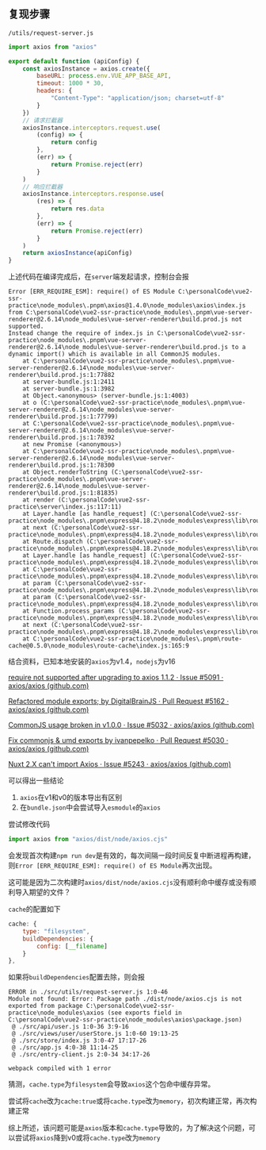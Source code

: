 ## 复现步骤

`/utils/request-server.js`

```js
import axios from "axios"

export default function (apiConfig) {
	const axiosInstance = axios.create({
		baseURL: process.env.VUE_APP_BASE_API,
		timeout: 1000 * 30,
		headers: {
			"Content-Type": "application/json; charset=utf-8"
		}
	})
	// 请求拦截器
	axiosInstance.interceptors.request.use(
		(config) => {
			return config
		},
		(err) => {
			return Promise.reject(err)
		}
	)
	// 响应拦截器
	axiosInstance.interceptors.response.use(
		(res) => {
			return res.data
		},
		(err) => {
			return Promise.reject(err)
		}
	)
	return axiosInstance(apiConfig)
}

```

上述代码在编译完成后，在`server`端发起请求，控制台会报

```shell
Error [ERR_REQUIRE_ESM]: require() of ES Module C:\personalCode\vue2-ssr-practice\node_modules\.pnpm\axios@1.4.0\node_modules\axios\index.js from C:\personalCode\vue2-ssr-practice\node_modules\.pnpm\vue-server-renderer@2.6.14\node_modules\vue-server-renderer\build.prod.js not supported.
Instead change the require of index.js in C:\personalCode\vue2-ssr-practice\node_modules\.pnpm\vue-server-renderer@2.6.14\node_modules\vue-server-renderer\build.prod.js to a dynamic import() which is available in all CommonJS modules.
    at C:\personalCode\vue2-ssr-practice\node_modules\.pnpm\vue-server-renderer@2.6.14\node_modules\vue-server-renderer\build.prod.js:1:77882
    at server-bundle.js:1:2411
    at server-bundle.js:1:3982
    at Object.<anonymous> (server-bundle.js:1:4003)
    at o (C:\personalCode\vue2-ssr-practice\node_modules\.pnpm\vue-server-renderer@2.6.14\node_modules\vue-server-renderer\build.prod.js:1:77799)
    at C:\personalCode\vue2-ssr-practice\node_modules\.pnpm\vue-server-renderer@2.6.14\node_modules\vue-server-renderer\build.prod.js:1:78392
    at new Promise (<anonymous>)
    at C:\personalCode\vue2-ssr-practice\node_modules\.pnpm\vue-server-renderer@2.6.14\node_modules\vue-server-renderer\build.prod.js:1:78300
    at Object.renderToString (C:\personalCode\vue2-ssr-practice\node_modules\.pnpm\vue-server-renderer@2.6.14\node_modules\vue-server-renderer\build.prod.js:1:81835)
    at render (C:\personalCode\vue2-ssr-practice\server\index.js:117:11)
    at Layer.handle [as handle_request] (C:\personalCode\vue2-ssr-practice\node_modules\.pnpm\express@4.18.2\node_modules\express\lib\router\layer.js:95:5)
    at next (C:\personalCode\vue2-ssr-practice\node_modules\.pnpm\express@4.18.2\node_modules\express\lib\router\route.js:144:13)
    at Route.dispatch (C:\personalCode\vue2-ssr-practice\node_modules\.pnpm\express@4.18.2\node_modules\express\lib\router\route.js:114:3)
    at Layer.handle [as handle_request] (C:\personalCode\vue2-ssr-practice\node_modules\.pnpm\express@4.18.2\node_modules\express\lib\router\layer.js:95:5)
    at C:\personalCode\vue2-ssr-practice\node_modules\.pnpm\express@4.18.2\node_modules\express\lib\router\index.js:284:15
    at param (C:\personalCode\vue2-ssr-practice\node_modules\.pnpm\express@4.18.2\node_modules\express\lib\router\index.js:365:14)
    at param (C:\personalCode\vue2-ssr-practice\node_modules\.pnpm\express@4.18.2\node_modules\express\lib\router\index.js:376:14)
    at Function.process_params (C:\personalCode\vue2-ssr-practice\node_modules\.pnpm\express@4.18.2\node_modules\express\lib\router\index.js:421:3)
    at next (C:\personalCode\vue2-ssr-practice\node_modules\.pnpm\express@4.18.2\node_modules\express\lib\router\index.js:280:10)
    at C:\personalCode\vue2-ssr-practice\node_modules\.pnpm\route-cache@0.5.0\node_modules\route-cache\index.js:165:9

```

结合资料，已知本地安装的`axios`为v1.4，`nodejs`为v16

[require not supported after upgrading to axios 1.1.2 · Issue #5091 · axios/axios (github.com)](https://github.com/axios/axios/issues/5091)

[Refactored module exports; by DigitalBrainJS · Pull Request #5162 · axios/axios (github.com)](https://github.com/axios/axios/pull/5162)

[CommonJS usage broken in v1.0.0 · Issue #5032 · axios/axios (github.com)](https://github.com/axios/axios/issues/5032)

[Fix commonjs & umd exports by ivanpepelko · Pull Request #5030 · axios/axios (github.com)](https://github.com/axios/axios/pull/5030)

[Nuxt 2.X can't import Axios · Issue #5243 · axios/axios (github.com)](https://github.com/axios/axios/issues/5243)

可以得出一些结论

1. `axios`在v1和v0的版本导出有区别
2. 在`bundle.json`中会尝试导入`esmodule`的`axios`

尝试修改代码

```js
import axios from "axios/dist/node/axios.cjs"
```

会发现首次构建`npm run dev`是有效的，每次间隔一段时间反复中断进程再构建，则`Error [ERR_REQUIRE_ESM]: require() of ES Module`再次出现。

这可能是因为二次构建时`axios/dist/node/axios.cjs`没有顺利命中缓存或没有顺利导入期望的文件？

`cache`的配置如下

```js
cache: {
    type: "filesystem",
    buildDependencies: {
        config: [__filename]
    }
},
```

如果将`buildDependencies`配置去除，则会报

```shell
ERROR in ./src/utils/request-server.js 1:0-46
Module not found: Error: Package path ./dist/node/axios.cjs is not exported from package C:\personalCode\vue2-ssr-practice\node_modules\axios (see exports field in C:\personalCode\vue2-ssr-practice\node_modules\axios\package.json)
 @ ./src/api/user.js 1:0-36 3:9-16
 @ ./src/views/user/userStore.js 1:0-60 19:13-25
 @ ./src/store/index.js 3:0-47 17:17-26
 @ ./src/app.js 4:0-38 11:14-25
 @ ./src/entry-client.js 2:0-34 34:17-26

webpack compiled with 1 error
```

猜测，`cache.type`为`filesystem`会导致`axios`这个包命中缓存异常。

尝试将`cache`改为`cache:true`或将`cache.type`改为`memory`，初次构建正常，再次构建正常

综上所述，该问题可能是`axios`版本和`cache.type`导致的，为了解决这个问题，可以尝试将`axios`降到v0或将`cache.type`改为`memory`





